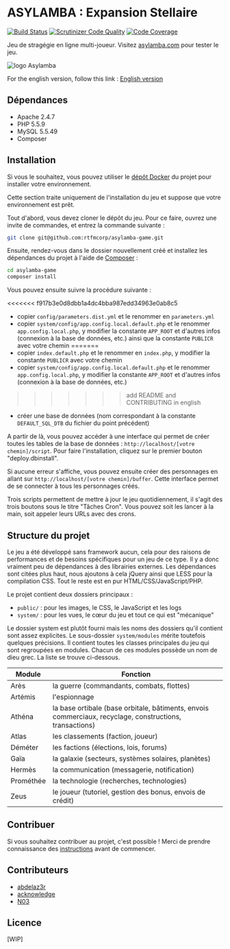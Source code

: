 ASYLAMBA : Expansion Stellaire
==============================

[![Build Status](https://travis-ci.org/rtfmcorp/asylamba-game.svg?branch=master)](https://travis-ci.org/rtfmcorp/asylamba-game)
[![Scrutinizer Code Quality](https://scrutinizer-ci.com/g/rtfmcorp/asylamba-game/badges/quality-score.png?b=master)](https://scrutinizer-ci.com/g/rtfmcorp/asylamba-game/?branch=master)
[![Code Coverage](https://scrutinizer-ci.com/g/rtfmcorp/asylamba-game/badges/coverage.png?b=master)](https://scrutinizer-ci.com/g/rtfmcorp/asylamba-game/?branch=master)

Jeu de stragégie en ligne multi-joueur. Visitez [asylamba.com](http://asylamba.com) pour tester le jeu.

![logo Asylamba](http://asylamba.com/public/media/files/sources/asylambacom.png)

For the english version, follow this link : [English version](README.en.md)

Dépendances
-----------

- Apache 2.4.7
- PHP 5.5.9
- MySQL 5.5.49
- Composer

Installation
------------

Si vous le souhaitez, vous pouvez utiliser le [dépôt Docker](https://github.com/rtfmcorp/asylamba-docker) du projet pour installer votre environnement.

Cette section traite uniquement de l'installation du jeu et suppose que votre environnement est prêt.

Tout d'abord, vous devez cloner le dépôt du jeu. Pour ce faire, ouvrez une invite de commandes, et entrez la commande suivante :

```sh
git clone git@github.com:rtfmcorp/asylamba-game.git
```

Ensuite, rendez-vous dans le dossier nouvellement créé et installez les dépendances du projet à l'aide de [Composer](https://getcomposer.org/) :

```sh
cd asylamba-game
composer install
```

Vous pouvez ensuite suivre la procédure suivante :

<<<<<<< f917b3e0d8dbb1a4dc4bba987edd34963e0ab8c5
- copier `config/parameters.dist.yml` et le renommer en `parameters.yml`
- copier `system/config/app.config.local.default.php` et le renommer `app.config.local.php`, y modifier la constante `APP_ROOT` et d'autres infos (connexion à la base de données, etc.) ainsi que la constante `PUBLICR` avec votre chemin
=======
- copier `index.default.php` et le renommer en `index.php`, y modifier la constante `PUBLICR` avec votre chemin
- copier `system/config/app.config.local.default.php` et le renommer `app.config.local.php`, y modifier la constante `APP_ROOT` et d'autres infos (connexion à la base de données, etc.)
>>>>>>> add README and CONTRIBUTING in english
- créer une base de données (nom correspondant à la constante `DEFAULT_SQL_DTB` du fichier du point précédent)

A partir de là, vous pouvez accéder à une interface qui permet de créer toutes les tables de la base de données : `http://localhost/[votre chemin]/script`. Pour faire l'installation, cliquez sur le premier bouton "deploy.dbinstall". 

Si aucune erreur s'affiche, vous pouvez ensuite créer des personnages en allant sur `http://localhost/[votre chemin]/buffer`. Cette interface permet de se connecter à tous les personnages créés.

Trois scripts permettent de mettre à jour le jeu quotidiennement, il s'agit des trois boutons sous le titre "Tâches Cron". Vous pouvez soit les lancer à la main, soit appeler leurs URLs avec des crons.


Structure du projet
-------------------

Le jeu a été développé sans framework aucun, cela pour des raisons de performances et de besoins spécifiques pour un jeu de ce type. Il y a donc vraiment peu de dépendances à des librairies externes. Les dépendances sont citées plus haut, nous ajoutons à cela jQuery ainsi que LESS pour la compilation CSS. Tout le reste est en pur HTML/CSS/JavaScript/PHP.

Le projet contient deux dossiers principaux :

- `public/` : pour les images, le CSS, le JavaScript et les logs
- `system/` : pour les vues, le cœur du jeu et tout ce qui est "mécanique"

Le dossier system est plutôt fourni mais les noms des dossiers qu'il contient sont assez explicites. Le sous-dossier `system/modules` mérite toutefois quelques précisions. Il contient toutes les classes principales du jeu qui sont regroupées en modules. Chacun de ces modules possède un nom de dieu grec. La liste se trouve ci-dessous.


| Module    | Fonction |
|-----------|----------|
| Arès      | la guerre (commandants, combats, flottes) |
| Artémis   | l'espionnage |
| Athéna    | la base ortibale (base orbitale, bâtiments, envois commerciaux, recyclage, constructions, transactions) |
| Atlas     | les classements (faction, joueur) |
| Déméter   | les factions (élections, lois, forums) |
| Gaïa      | la galaxie (secteurs, systèmes solaires, planètes) |
| Hermès    | la communication (messagerie, notification) |
| Prométhée | la technologie (recherches, technologies) |
| Zeus      | le joueur (tutoriel, gestion des bonus, envois de crédit) |


Contribuer
----------

Si vous souhaitez contribuer au projet, c'est possible ! Merci de prendre connaissance des [instructions](CONTRIBUTING.md) avant de commencer.


Contributeurs
-------------

* [abdelaz3r](https://github.com/abdelaz3r)
* [acknowledge](https://github.com/acknowledge)
* [N03](https://github.com/N03)


Licence
-------

[WIP]